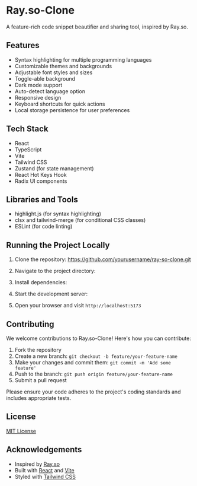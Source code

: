 # Ray.so-Clone

A feature-rich code snippet beautifier and sharing tool, inspired by Ray.so.

## Features

- Syntax highlighting for multiple programming languages
- Customizable themes and backgrounds
- Adjustable font styles and sizes
- Toggle-able background
- Dark mode support
- Auto-detect language option
- Responsive design
- Keyboard shortcuts for quick actions
- Local storage persistence for user preferences

## Tech Stack

- React
- TypeScript
- Vite
- Tailwind CSS
- Zustand (for state management)
- React Hot Keys Hook
- Radix UI components

## Libraries and Tools

- highlight.js (for syntax highlighting)
- clsx and tailwind-merge (for conditional CSS classes)
- ESLint (for code linting)

## Running the Project Locally

1. Clone the repository: https://github.com/yourusername/ray-so-clone.git

2. Navigate to the project directory:

3. Install dependencies:

4. Start the development server:

5. Open your browser and visit `http://localhost:5173`

## Contributing

We welcome contributions to Ray.so-Clone! Here's how you can contribute:

1. Fork the repository
2. Create a new branch: `git checkout -b feature/your-feature-name`
3. Make your changes and commit them: `git commit -m 'Add some feature'`
4. Push to the branch: `git push origin feature/your-feature-name`
5. Submit a pull request

Please ensure your code adheres to the project's coding standards and includes appropriate tests.

## License

[MIT License](LICENSE)

## Acknowledgements

- Inspired by [Ray.so](https://ray.so)
- Built with [React](https://reactjs.org/) and [Vite](https://vitejs.dev/)
- Styled with [Tailwind CSS](https://tailwindcss.com/)
